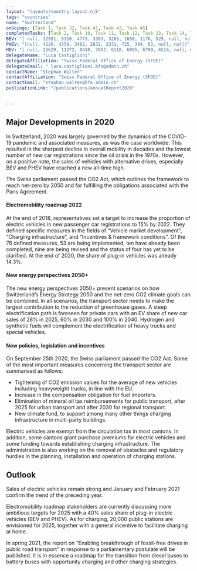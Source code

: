 ```yaml
---
layout: "layouts/country-layout.njk"
tags: "countries"
name: "Switzerland"
onGoings: [Task 1, Task 32, Task 41, Task 43, Task 45]
completedTasks: [Task 2, Task 10, Task 11, Task 12, Task 13, Task 14, Task 15, Task 16, Task 17, Task 19, Task 21, Task 24, Task 26, Task 28]
BEV: "[ null, 12991, 5110, 4773, 3303, 3265, 1658, 1176, 525, null, null]"
PHEV: "[null, 4220, 4359, 3402, 2832, 2331, 725, 394, 63, null, null]"
HEV: "[ null, 21629, 11272, 8410, 7662, 6118, 6095, 6709, 6516, null, null]"
delegateName: "​Luca Castiglioni"
delegateAffiliation: "Swiss Federal Office of Energy (SFOE)"
delegateEmail: " luca.castiglioni.bfe@admin.ch"
contactName: "Stephan Walter"
contactAffiliation: "Swiss Federal Office of Energy (SFOE)"
contactEmail: "stephan.walter@bfe.admin.ch"
publicationLink: "/publications/annualReport2020"


---
```

## Major Developments in 2020
In Switzerland, 2020 was largely governed by the dynamics of the COVID-19 pandemic and associated measures, as was the case worldwide. This resulted in the sharpest decline in overall mobility in decades and the lowest number of new car registrations since the oil crisis in the 1970s. However, on a positive note, the sales of vehicles with alternative drives, especially BEV and PHEV have reached a new all-time high. 

The Swiss parliament passed the CO2 Act, which outlines the framework to reach net-zero by 2050 and for fulfilling the obligations associated with the Paris Agreement. 

#### Electromobility roadmap 2022 
At the end of 2018, representatives set a target to increase the proportion of electric vehicles in new passenger car registrations to 15% by 2022. They defined specific measures in the fields of “Vehicle market development”, “Charging infrastructure”, and “Incentives & framework conditions”. Of the 76 defined measures, 53 are being implemented, ten have already been completed, nine are being revised and the status of four has yet to be clarified. At the end of 2020, the share of plug-in vehicles was already 14.3%. 

#### New energy perspectives 2050+   
The new energy perspectives 2050+ present scenarios on how Switzerland’s Energy Strategy 2050 and the net-zero CO2 climate goals can be combined. In all scenarios, the transport sector needs to make the largest contribution to the reduction of greenhouse gases. A steep electrification path is foreseen for private cars with an EV share of new car sales of 28% in 2025, 60% in 2030 and 100% in 2040. Hydrogen and synthetic fuels will complement the electrification of heavy trucks and special vehicles.  

#### New policies, legislation and incentives 
On September 25th 2020, the Swiss parliament passed the CO2 Act. Some of the most important measures concerning the transport sector are summarised as follows: 

- Tightening of CO2 emission values for the average of new vehicles including heavyweight trucks, in line with the EU. 
- Increase in the compensation obligation for fuel importers. 
- Elimination of mineral oil tax reimbursements for public transport, after 2025 for urban transport and after 2030 for regional transport. 
- New climate fund, to support among many other things charging infrastructure in multi-party buildings. 

Electric vehicles are exempt from the circulation tax in most cantons. In addition, some cantons grant purchase premiums for electric vehicles and some funding towards establishing charging infrastructure. The administration is also working on the removal of obstacles and regulatory hurdles in the planning, installation and operation of charging stations. 

## Outlook   
Sales of electric vehicles remain strong and January and February 2021 confirm the trend of the preceding year.  

Electromobility roadmap stakeholders are currently discussing more ambitious targets for 2025 with a 40% sales share of plug-in electric vehicles (BEV and PHEV). As for charging, 20,000 public stations are envisioned for 2025, together with a general incentive to facilitate charging at home. 

In spring 2021, the report on “Enabling breakthrough of fossil-free drives in public road transport” in response to a parliamentary postulate will be published. It is in essence a roadmap for the transition from diesel buses to battery buses with opportunity charging and other charging strategies.  
